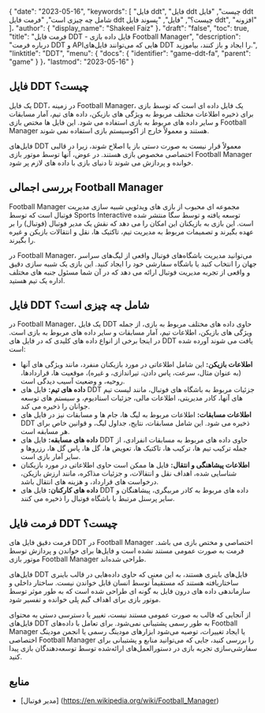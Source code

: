 {
  "date": "2023-05-16",
  "keywords": [
"فایل ddt",
"فایل ddt چیست",
"فایل ddt شامل چه چیزی است",
"فرمت فایل ddt چیست؟",
"فایل",
"پسوند فایل ddt",
"افزونه"
]،
  "author": {
    "display_name": "Shakeel Faiz"
}،
  "draft": "false",
  "toc": true,
  "title": "فرمت فایل DDT - فایل داده بازی Football Manager",
  "description": "درباره فرمت DDT و APIهایی که می‌توانند فایل‌های DDT را ایجاد و باز کنند، بیاموزید.",
  "linktitle": "DDT",
  "menu": {
    "docs": {
      "identifier": "game-ddt-fa",
      "parent": "game"
}
}،
  "lastmod": "2023-05-16"
}

## فایل DDT چیست؟

یک فایل DDT، در زمینه Football Manager، یک فایل داده ای است که توسط بازی برای ذخیره اطلاعات مختلف مربوط به ویژگی های بازیکن، داده های تیم، آمار مسابقات و سایر داده های مربوط به بازی استفاده می شود. این فایل ها مختص بازی Football Manager هستند و معمولاً خارج از اکوسیستم بازی استفاده نمی شوند.

فایل‌های DDT معمولاً قرار نیست به صورت دستی باز یا اصلاح شوند، زیرا در قالبی اختصاصی مخصوص بازی هستند. در عوض، آنها توسط موتور بازی Football Manager خوانده و پردازش می شوند تا دنیای بازی با داده های لازم پر شود.

## بررسی اجمالی Football Manager

Football Manager مجموعه ای محبوب از بازی های ویدئویی شبیه سازی مدیریت فوتبال است که توسط Sports Interactive توسعه یافته و توسط سگا منتشر شده است. این بازی به بازیکنان این امکان را می دهد که نقش یک مدیر فوتبال (فوتبال) را بر عهده بگیرند و تصمیمات مربوط به مدیریت تیم، تاکتیک ها، نقل و انتقالات بازیکن و غیره را بگیرند.

در Football Manager، می‌توانید مدیریت باشگاه‌های فوتبال واقعی از لیگ‌های سراسر جهان را انتخاب کنید یا باشگاه سفارشی خود را ایجاد کنید. این بازی یک شبیه سازی دقیق و واقعی از تجربه مدیریت فوتبال ارائه می دهد که در آن شما مسئول جنبه های مختلف اداره یک تیم هستید.

## فایل DDT شامل چه چیزی است؟

در Football Manager، یک فایل DDT حاوی داده های مختلف مربوط به بازی، از جمله ویژگی های بازیکن، اطلاعات تیم، آمار مسابقات و سایر داده های مربوط به بازی است. در اینجا برخی از انواع داده های کلیدی که در فایل های DDT یافت می شوند آورده شده است:

- **اطلاعات بازیکن:** این شامل اطلاعاتی در مورد بازیکنان منفرد، مانند ویژگی های آنها (به عنوان مثال، سرعت، پاس دادن، تیراندازی، و غیره)، موقعیت ها، قراردادها، روحیه، و وضعیت آسیب دیدگی است.
- **داده های تیم:** فایل های DDT جزئیات مربوط به باشگاه های فوتبال، مانند لیست تیم های آنها، کادر مدیریتی، اطلاعات مالی، جزئیات استادیوم، و سیستم های توسعه جوانان را ذخیره می کند.
- **اطلاعات مسابقات:** اطلاعات مربوط به لیگ ها، جام ها و مسابقات نیز در فایل های DDT ذخیره می شود. این شامل مسابقات، نتایج، جداول لیگ، و قوانین خاص برای هر مسابقه است.
- **داده های مسابقه:** فایل های DDT حاوی داده های مربوط به مسابقات انفرادی، از جمله ترکیب تیم ها، ترکیب ها، تاکتیک ها، تعویض ها، گل ها، پاس گل ها، رزروها و سایر آمار بازی است.
- **اطلاعات پیشاهنگی و انتقال:** فایل ها ممکن است حاوی اطلاعاتی در مورد بازیکنان شناسایی شده، اهداف نقل و انتقالات، و جزئیات مذاکره، مانند ارزش بازیکن، درخواست های قرارداد، و هزینه های انتقال باشد.
- **داده های کارکنان:** فایل های DDT داده های مربوط به کادر مربیگری، پیشاهنگان و سایر پرسنل مرتبط با باشگاه فوتبال را ذخیره می کنند.

## فرمت فایل DDT چیست؟

فرمت دقیق فایل های DDT در Football Manager اختصاصی و مختص بازی می باشد. فرمت به صورت عمومی مستند نشده است و فایل‌ها برای خواندن و پردازش توسط موتور بازی Football Manager طراحی شده‌اند.

فایل‌های DDT فایل‌های باینری هستند، به این معنی که حاوی داده‌هایی در قالب باینری ساختاریافته هستند که مستقیماً توسط انسان قابل خواندن نیست. ساختار داخلی و سازماندهی داده های درون فایل به گونه ای طراحی شده است که به طور موثر توسط موتور بازی برای اهداف گیم پلی خوانده و تفسیر شود.

از آنجایی که قالب به صورت عمومی مستند نیست، تغییر یا دسترسی دستی به محتوای فایل‌های DDT به طور رسمی پشتیبانی نمی‌شود. برای تعامل با داده‌های Football Manager یا ایجاد تغییرات، توصیه می‌شود ابزارهای مودینگ رسمی یا انجمن مودینگ اختصاصی Football Manager را بررسی کنید، جایی که می‌توانید منابع و پشتیبانی برای سفارشی‌سازی تجربه بازی در دستورالعمل‌های ارائه‌شده توسط توسعه‌دهندگان بازی پیدا کنید.

## منابع
* [مدیر فوتبال] (https://en.wikipedia.org/wiki/Football_Manager)


